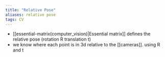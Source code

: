 ```yaml
---
title: "Relative Pose"
aliases: relative pose
tags: CV
---
```


- [[essential-matrix(computer_vision)|Essential matrix]] defines the relative pose (rotation R translation t)
- we know where each point is in 3d relative to the [[cameras]]. using R and t